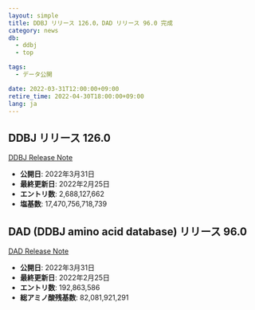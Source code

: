 ```yaml
---
layout: simple
title: DDBJ リリース 126.0，DAD リリース 96.0 完成
category: news
db:
  - ddbj
  - top

tags:
  - データ公開

date: 2022-03-31T12:00:00+09:00
retire_time: 2022-04-30T18:00:00+09:00
lang: ja
---
```


## DDBJ リリース 126.0
[DDBJ Release Note](https://ddbj.nig.ac.jp/public/ddbj_database/release_note_archive/ddbj/ddbjrel.126.txt)
- **公開日**: 2022年3月31日    
- **最終更新日**: 2022年2月25日    
- **エントリ数**:  2,688,127,662    
- **塩基数**: 17,470,756,718,739    

## DAD (DDBJ amino acid database) リリース 96.0
[DAD Release Note](https://ddbj.nig.ac.jp/public/ddbj_database/release_note_archive/dad/dadrel.96.txt)
- **公開日**: 2022年3月31日    
- **最終更新日**: 2022年2月25日    
- **エントリ数**: 192,863,586    
- **総アミノ酸残基数**: 82,081,921,291    

